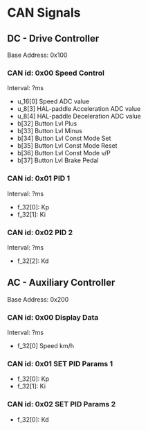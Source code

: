 # CAN Signals

## DC - Drive Controller

Base Address: 0x100

### CAN id: 0x00    Speed Control

Interval: ?ms

* u_16[0]     Speed ADC value
* u_8[3]      HAL-paddle Acceleration ADC value
* u_8[4]      HAL-paddle Deceleration ADC value
* b[32]       Button Lvl Plus
* b[33]       Button Lvl Minus
* b[34]       Button Lvl Const Mode Set
* b[35]       Button Lvl Const Mode Reset
* b[36]       Button Lvl Const Mode v/P
* b[37]       Button Lvl Brake Pedal

### CAN id: 0x01    PID 1

Interval: ?ms

* f_32[0]:    Kp
* f_32[1]:    Ki

### CAN id: 0x02    PID 2

Interval: ?ms

* f_32[2]:    Kd

## AC - Auxiliary Controller

Base Address: 0x200

### CAN id: 0x00    Display Data

Interval: ?ms

* f_32[0]     Speed km/h

### CAN id: 0x01    SET PID Params 1

* f_32[0]:    Kp
* f_32[1]:    Ki

### CAN id: 0x02    SET PID Params 2

* f_32[0]:    Kd
